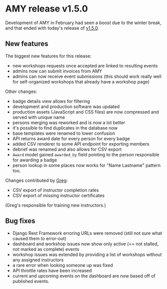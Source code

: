 # AMY release v1.5.0

Development of AMY in February had seen a boost due to the winter break, and
that ended with today's release of [v1.5.0][].


## New features

The biggest new features for this release:

* new workshops requests once accepted are linked to resulting events
* admins now can submit invoices from AMY
* admins can now receive event submissions (this should work really well for
  self-organized workshops that already have a workshop page)

Other changes:

* badge details view allows for filtering
* development and production software was updated
* production assets (JavaScript and CSS files) are now compressed and served
  with unique name
* persons merging was reworked and is now a lot better
* it's possible to find duplicates in the database now
* base templates were renamed to lower confusion
* API returns award date for every person for every badge
* added CSV renderer to some API endpoint for exporting members
* debrief was renamed and also allows for CSV export
* `Award` model gained `awarded_by` field pointing to the person responsible
  for awarding a badge
* person lookup in some places now works for "Name Lastname" pattern too.

Changes contributed by [Greg][]:

* CSV export of instructor completion rates
* CSV export of missing instructor certificates

(Greg's responsible for training new instructors.)


## Bug fixes

* Django Rest Framework erroring URLs were removed (still not sure what caused
  them to error-out)
* dashboard and workshop issues now show only active (== not stalled, not
  marked as complete) events
* workshop issues was extended by providing a list of workshops without any
  assigned instructors
* a rare error when looking someone up was fixed
* API throttle rates have been increased
* current and upcoming events on the dashboard are now based off of published
  events.

[v1.5.0]: https://github.com/swcarpentry/amy/milestones/v1.5
[Greg]: https://github.com/gvwilson

